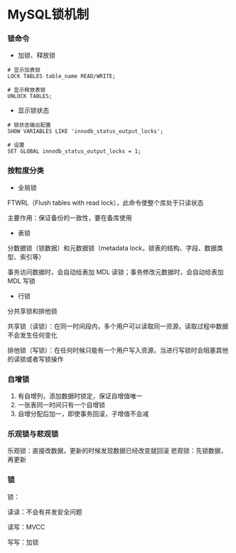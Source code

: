 # MySQL锁机制


### 锁命令

* 加锁、释放锁

```mysql
# 显示加表锁
LOCK TABLES table_name READ/WRITE;

# 显示释放表锁
UNLOCK TABLES;
```

* 显示锁状态

```mysql
# 锁状态输出配置
SHOW VARIABLES LIKE 'innodb_status_output_locks';

# 设置
SET GLOBAL innodb_status_output_locks = 1;
```


### 按粒度分类

* 全局锁

FTWRL（Flush tables with read lock），此命令使整个库处于只读状态

主要作用：保证备份的一致性，要在备库使用

* 表锁

分数据锁（锁数据）和元数据锁（metadata lock，锁表的结构、字段、数据类型、索引等）

事务访问数据时，会自动给表加 MDL 读锁；事务修改元数据时，会自动给表加 MDL 写锁

* 行锁

分共享锁和排他锁

共享锁（读锁）：在同一时间段内，多个用户可以读取同一资源，读取过程中数据不会发生任何变化

排他锁（写锁）：在任何时候只能有一个用户写入资源，当进行写锁时会阻塞其他的读锁或者写锁操作


### 自增锁

1. 有自增列，添加数据时锁定，保证自增值唯一
2. 一张表同一时间只有一个自增锁
3. 自增分配后加一，即使事务回滚，子增值不会减


### 乐观锁与悲观锁

乐观锁：直接改数据，更新的时候发现数据已经改变就回滚
悲观锁：先锁数据，再更新


### 锁

锁：

读读：不会有并发安全问题

读写：MVCC

写写：加锁
